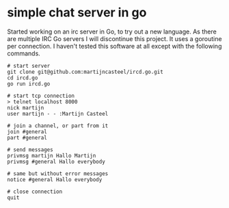 # simple chat server in go

Started working on an irc server in Go, to try out a new language. As there are multiple IRC Go servers I will discontinue this project. It uses a goroutine per connection. I haven't tested this software at all except with the following commands.

```
# start server
git clone git@github.com:martijncasteel/ircd.go.git
cd ircd.go
go run ircd.go

# start tcp connection
> telnet localhost 8000
nick martijn
user martijn - - :Martijn Casteel

# join a channel, or part from it
join #general
part #general

# send messages
privmsg martijn Hallo Martijn
privmsg #general Hallo everybody

# same but without error messages
notice #general Hallo everybody

# close connection
quit
```